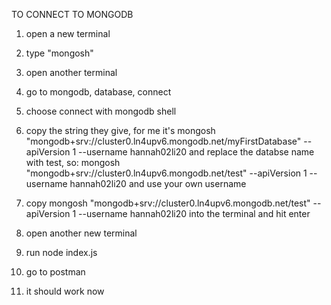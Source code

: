 TO CONNECT TO MONGODB

1) open a new terminal
2) type "mongosh"

3) open another terminal
4) go to mongodb, database, connect
5) choose connect with mongodb shell
6) copy the string they give, for me it's
        mongosh "mongodb+srv://cluster0.ln4upv6.mongodb.net/myFirstDatabase" --apiVersion 1 --username hannah02li20
        and replace the databse name with test, so:
        mongosh "mongodb+srv://cluster0.ln4upv6.mongodb.net/test" --apiVersion 1 --username hannah02li20
        and use your own username
7) copy mongosh "mongodb+srv://cluster0.ln4upv6.mongodb.net/test" --apiVersion 1 --username hannah02li20 into the terminal and hit enter

8) open another new terminal
9) run node index.js

10) go to postman
11) it should work now